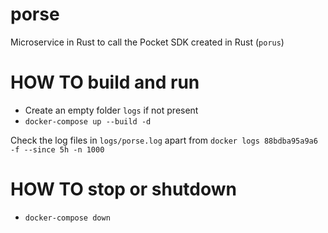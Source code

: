 # porse
Microservice in Rust to call the Pocket SDK created in Rust (`porus`)

# HOW TO build and run
* Create an empty folder `logs` if not present
* `docker-compose up --build -d`

Check the log files in `logs/porse.log` apart from `docker logs 88bdba95a9a6 -f --since 5h -n 1000`

# HOW TO stop or shutdown
* `docker-compose down`